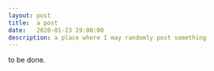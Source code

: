 ```yaml
---
layout: post
title:  a post
date:   2020-01-23 19:00:00
description: a place where I may randomly post something
---
```

to be done.
